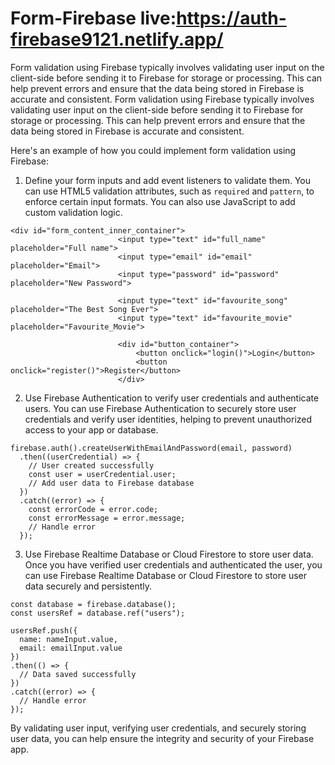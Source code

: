 # Form-Firebase live:https://auth-firebase9121.netlify.app/
Form validation using Firebase typically involves validating user input on the client-side before sending it to Firebase for storage or processing. This can help prevent errors and ensure that the data being stored in Firebase is accurate and consistent.
Form validation using Firebase typically involves validating user input on the client-side before sending it to Firebase for storage or processing. This can help prevent errors and ensure that the data being stored in Firebase is accurate and consistent.

Here's an example of how you could implement form validation using Firebase:

1. Define your form inputs and add event listeners to validate them. You can use HTML5 validation attributes, such as `required` and `pattern`, to enforce certain input formats. You can also use JavaScript to add custom validation logic.

```
<div id="form_content_inner_container">
                        <input type="text" id="full_name" placeholder="Full name">
                        <input type="email" id="email" placeholder="Email">
                        <input type="password" id="password" placeholder="New Password">

                        <input type="text" id="favourite_song" placeholder="The Best Song Ever">
                        <input type="text" id="favourite_movie" placeholder="Favourite_Movie">

                        <div id="button_container">
                            <button onclick="login()">Login</button>
                            <button onclick="register()">Register</button>
                        </div>
```

2. Use Firebase Authentication to verify user credentials and authenticate users. You can use Firebase Authentication to securely store user credentials and verify user identities, helping to prevent unauthorized access to your app or database.

```
firebase.auth().createUserWithEmailAndPassword(email, password)
  .then((userCredential) => {
    // User created successfully
    const user = userCredential.user;
    // Add user data to Firebase database
  })
  .catch((error) => {
    const errorCode = error.code;
    const errorMessage = error.message;
    // Handle error
  });
```

3. Use Firebase Realtime Database or Cloud Firestore to store user data. Once you have verified user credentials and authenticated the user, you can use Firebase Realtime Database or Cloud Firestore to store user data securely and persistently.

```
const database = firebase.database();
const usersRef = database.ref("users");

usersRef.push({
  name: nameInput.value,
  email: emailInput.value
})
.then(() => {
  // Data saved successfully
})
.catch((error) => {
  // Handle error
});
```

By validating user input, verifying user credentials, and securely storing user data, you can help ensure the integrity and security of your Firebase app.
